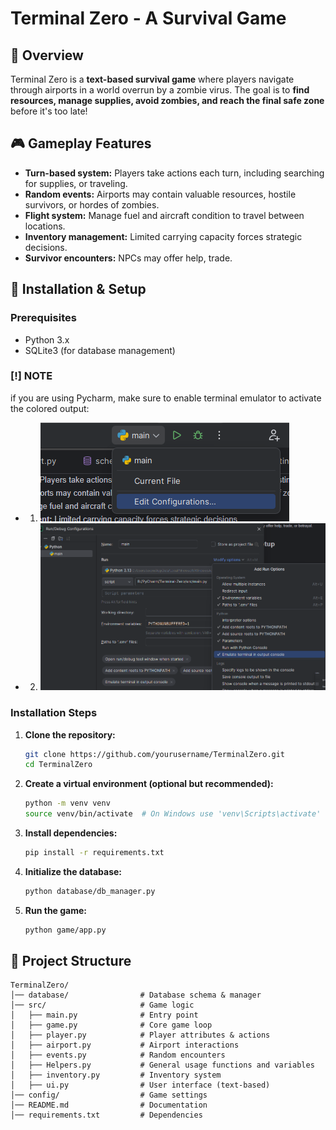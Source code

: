 # Terminal Zero - A Survival Game

## 📌 Overview
Terminal Zero is a **text-based survival game** where players navigate through airports in a world overrun by a zombie virus. The goal is to **find resources, manage supplies, avoid zombies, and reach the final safe zone** before it's too late!

## 🎮 Gameplay Features
- **Turn-based system:** Players take actions each turn, including searching for supplies, or traveling.
- **Random events:** Airports may contain valuable resources, hostile survivors, or hordes of zombies.
- **Flight system:** Manage fuel and aircraft condition to travel between locations.
- **Inventory management:** Limited carrying capacity forces strategic decisions.
- **Survivor encounters:** NPCs may offer help, trade.

## 🔧 Installation & Setup
### Prerequisites
- Python 3.x
- SQLite3 (for database management)
### [!] NOTE
if you are using Pycharm, make sure to enable terminal emulator to activate the colored output:
- 1. ![img.png](img.png)
- 2. ![img_1.png](img_1.png)

### Installation Steps
1. **Clone the repository:**
   ```bash
   git clone https://github.com/yourusername/TerminalZero.git
   cd TerminalZero
   ```
2. **Create a virtual environment (optional but recommended):**
   ```bash
   python -m venv venv
   source venv/bin/activate  # On Windows use 'venv\Scripts\activate'
   ```
3. **Install dependencies:**
   ```bash
   pip install -r requirements.txt
   ```
4. **Initialize the database:**
   ```bash
   python database/db_manager.py
   ```
5. **Run the game:**
   ```bash
   python game/app.py
   ```

## 📂 Project Structure
```
TerminalZero/
│── database/                # Database schema & manager
│── src/                     # Game logic
│   ├── main.py              # Entry point
│   ├── game.py              # Core game loop
│   ├── player.py            # Player attributes & actions
│   ├── airport.py           # Airport interactions
│   ├── events.py            # Random encounters
│   ├── Helpers.py           # General usage functions and variables 
│   ├── inventory.py         # Inventory system
│   ├── ui.py                # User interface (text-based)
│── config/                  # Game settings
│── README.md                # Documentation
│── requirements.txt         # Dependencies
```


